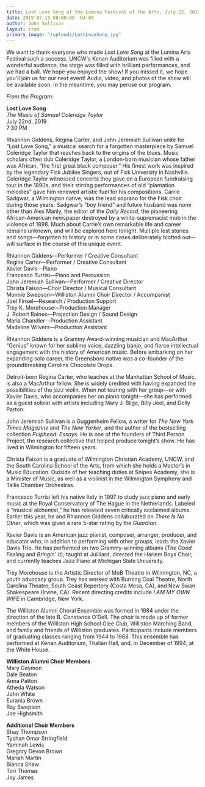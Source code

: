 ```yaml
---
title: Lost Love Song at the Lumina Festival of the Arts, July 22, 2019
date: 2019-07-15 08:00:00 -04:00
author: John Sullivan
layout: item
primary_image: "/uploads/LostLoveSong.jpg"
---
```


We want to thank everyone who made *Lost Love Song* at the Lumina Arts Festival such a success. UNCW's Kenan Auditorium was filled with a wonderful audience, the stage was filled with brilliant performances, and we had a ball. We hope you enjoyed the show! If you missed it, we hope you'll join us for our next event! Audio, video, and photos of the show will be available soon. In the meantime, you may peruse our program.

*From the Program:*

**Lost Love Song**  
*The Music of Samuel Coleridge Taylor*  
July 22nd, 2019  
7:30 PM  

Rhiannon Giddens, Regina Carter, and John Jeremiah Sullivan unite for “Lost Love Song,” a musical search for a forgotten masterpiece by Samuel Coleridge Taylor that reaches back to the origins of the blues. Music scholars often dub Coleridge Taylor, a London-born musician whose father was African, “the first great black composer.” His finest work was inspired by the legendary Fisk Jubilee Singers, out of Fisk University in Nashville. Coleridge Taylor witnessed concerts they gave on a European fundraising tour in the 1890s, and their stirring performances of old “plantation melodies” gave him renewed artistic fuel for his compositions. Carrie Sadgwar, a Wilmington native, was the lead soprano for the Fisk choir during those years. Sadgwar’s “boy friend” and future husband was none other than Alex Manly, the editor of the *Daily Record*, the pioneering African-American newspaper destroyed by a white-supremacist mob in the violence of 1898. Much about Carrie’s own remarkable life and career remains unknown, and will be explored here tonight. Multiple lost stories and songs––forgotten to history or in some cases deliberately blotted out––will surface in the course of this unique event.  

Rhiannon Giddens—Performer / Creative Consultant  
Regina Carter—Performer / Creative Consultant  
Xavier Davis—Piano  
Francesco Turrisi—Piano and Percussion  
John Jeremiah Sullivan—Performer / Creative Director  
Christa Faison—Choir Director / Musical Consultant  
Monnie Swepson—Williston Alumni Choir Director / Accompanist  
Joel Finsel—Research / Production Support  
Trey K. Morehouse—Production Manager  
J. Robert Raines—Projection Design / Sound Design  
Maria Chandler—Production Assistant  
Madeline Wilvers—Production Assistant  

Rhiannon Giddens is a Grammy Award-winning musician and MacArthur “Genius” known for her sublime voice, dazzling banjo, and fierce intellectual engagement with the history of American music. Before embarking on her expanding solo career, the Greensboro native was a co-founder of the groundbreaking Carolina Chocolate Drops. 

Detroit-born Regina Carter, who teaches at the Manhattan School of Music, is also a MacArthur fellow. She is widely credited with having expanded the possibilities of the jazz violin. When not touring with her group—or with Xavier Davis, who accompanies her on piano tonight—she has performed as a guest soloist with artists including Mary J. Blige, Billy Joel, and Dolly Parton. 

John Jeremiah Sullivan is a Guggenheim Fellow, a writer for *The New York Times Magazine* and *The New Yorker*, and the author of the bestselling collection *Pulphead: Essays*. He is one of the founders of Third Person Project, the research collective that helped produce tonight’s show. He has lived in Wilmington for fifteen years.

Christa Faison is a graduate of Wilmington Christian Academy, UNCW, and the South Carolina School of the Arts, from which she holds a Master’s in Music Education. Outside of her teaching duties at Snipes Academy, she is a Minister of Music, as well as a violinist in the Wilmington Symphony and Tallis Chamber Orchestras.

Francesco Turrisi left his native Italy in 1997 to study jazz piano and early music at the Royal Conservatory of The Hague in the Netherlands. Labeled a “musical alchemist,” he has released seven critically acclaimed albums. Earlier this year, he and Rhiannon Giddens collaborated on *There Is No Other*, which was given a rare 5-star rating by the *Guardian*. 

Xavier Davis is an American jazz pianist, composer, arranger, producer, and educator who, in addition to performing with other groups, leads the Xavier Davis Trio. He has performed on two Grammy-winning albums (*The Good Feeling* and *Bringin' It*), taught at Juilliard, directed the Harlem Boys Choir, and currently teaches Jazz Piano at Michigan State University.

Trey Morehouse is the Artistic Director of MoB Theatre in Wilmington, NC, a youth advocacy group. Trey has worked with Burning Coal Theatre, North Carolina Theatre, South Coast Repertory (Costa Mesa, CA), and New Swan Shakespeare (Irvine, CA). Recent directing credits include *I AM MY OWN WIFE* in Cambridge, New York. 

The Williston Alumni Choral Ensemble was formed in 1984 under the direction of the late B. Constance O’Dell. The choir is made up of former members of the Williston High School Glee Club, Williston Marching Band, and family and friends of Williston graduates. Participants include members of graduating classes ranging from 1944 to 1968. This ensemble has performed at Kenan Auditorium, Thalian Hall, and, in December of 1994, at the White House.

**Williston Alumni Choir Members**  
Mary Gaymon  
Dale Beaton  
Anna Patton  
Atheda Watson  
John White  
Eurania Brown  
Ray Swepson  
Joe Highsmith   

**Additional Choir Members**  
Shay Thompson  
Tyshan Omar Stringfield  
Yaminah Lewis  
Gregory Devon Brown  
Mariah Martin  
Bianca Shaw  
Tori Thomas  
Joy James  